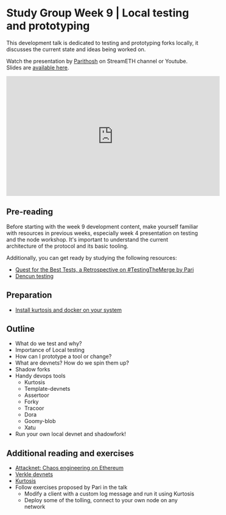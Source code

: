 # Study Group Week 9 | Local testing and prototyping 

This development talk is dedicated to testing and prototyping forks locally, it discusses the current state and ideas being worked on. 

Watch the presentation by [Parithosh](https://twitter.com/parithosh_j) on StreamETH channel or Youtube. Slides are [available here](https://github.com/eth-protocol-fellows/protocol-studies/blob/main/docs/eps/presentations/week9-dev.pdf). 

<iframe width="560" height="315" src="https://www.youtube.com/embed/Enf8006zKLI?si=hJe4xFqiY81C0DwQ" title="YouTube video player" frameborder="0" allow="accelerometer; autoplay; clipboard-write; encrypted-media; gyroscope; picture-in-picture; web-share" referrerpolicy="strict-origin-when-cross-origin" allowfullscreen></iframe>

## Pre-reading

Before starting with the week 9 development content, make yourself familiar with resources in previous weeks, especially week 4 presentation on testing and the node workshop. It's important to understand the current architecture of the protocol and its basic tooling. 

Additionally, you can get ready by studying the following resources:
- [Quest for the Best Tests, a Retrospective on #TestingTheMerge by Pari](https://archive.devcon.org/archive/watch/6/quest-for-the-best-tests-a-retrospective-on-testingthemerge/?tab=YouTube)
- [Dencun testing](https://www.youtube.com/watch?v=88tZticGbTo)

## Preparation
- [Install kurtosis and docker on your system](https://docs.kurtosis.com/quickstart/)

## Outline

- What do we test and why?
- Importance of Local testing
- How can I prototype a tool or change?
- What are devnets? How do we spin them up?
- Shadow forks 
- Handy devops tools
  - Kurtosis
  - Template-devnets
  - Assertoor
  - Forky
  - Tracoor
  - Dora
  - Goomy-blob
  - Xatu
- Run your own local devnet and shadowfork!

## Additional reading and exercises
- [Attacknet: Chaos engineering on Ethereum](https://ethpandaops.io/posts/attacknet-introduction/)
- [Verkle devnets](https://github.com/ethpandaops/verkle-devnets)
- [Kurtosis](https://github.com/kurtosis-tech/kurtosis)
- Follow exercises proposed by Pari in the talk
   - Modify a client with a custom log message and run it using Kurtosis
   - Deploy some of the tolling, connect to your own node on any network 